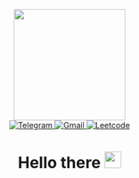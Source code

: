 <div id="header" align="center">
  <img src="https://media.tenor.com/nEP6ovplEd8AAAAi/so-really.gif" width="200"/>
  <div id="badges">
    <a href="https://t.me/ilyaverendeev">
      <img src="https://img.shields.io/badge/Telegram-blue?logo=telegram&logoColor=white" alt="Telegram"/>
    </a>
    <a href="ilaverendeev@gmail.com">
      <img src="https://img.shields.io/badge/Gmail-red?logo=gmail&logoColor=white" alt="Gmail"/>
    </a>
    <a href="https://leetcode.com/Z5-05/">
      <img src="https://img.shields.io/badge/Leetcode-orange?logo=Leetcode&color=black" alt="Leetcode"/>
    </a>
  </div>
  <img src="https://komarev.com/ghpvc/?username=Z5-05&style=flat-square&color=blue" alt=""/ >
  <h1>
  Hello there
  <img src="https://media.giphy.com/media/hvRJCLFzcasrR4ia7z/giphy.gif" width="30px"/>
</h1>
</div>




